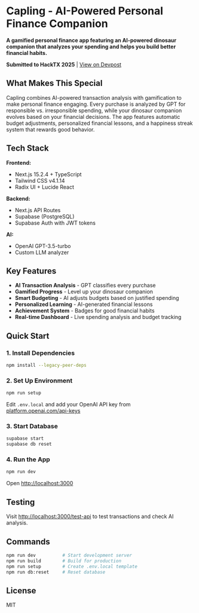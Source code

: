 # Capling - AI-Powered Personal Finance Companion

**A gamified personal finance app featuring an AI-powered dinosaur companion that analyzes your spending and helps you build better financial habits.**

**Submitted to HackTX 2025** | [View on Devpost](https://devpost.com/software/capling)

## What Makes This Special

Capling combines AI-powered transaction analysis with gamification to make personal finance engaging. Every purchase is analyzed by GPT for responsible vs. irresponsible spending, while your dinosaur companion evolves based on your financial decisions. The app features automatic budget adjustments, personalized financial lessons, and a happiness streak system that rewards good behavior.

## Tech Stack

**Frontend:**
- Next.js 15.2.4 + TypeScript
- Tailwind CSS v4.1.14
- Radix UI + Lucide React

**Backend:**
- Next.js API Routes
- Supabase (PostgreSQL)
- Supabase Auth with JWT tokens

**AI:**
- OpenAI GPT-3.5-turbo
- Custom LLM analyzer

## Key Features

- **AI Transaction Analysis** - GPT classifies every purchase
- **Gamified Progress** - Level up your dinosaur companion
- **Smart Budgeting** - AI adjusts budgets based on justified spending
- **Personalized Learning** - AI-generated financial lessons
- **Achievement System** - Badges for good financial habits
- **Real-time Dashboard** - Live spending analysis and budget tracking

## Quick Start

### 1. Install Dependencies

```bash
npm install --legacy-peer-deps
```

### 2. Set Up Environment

```bash
npm run setup
```

Edit `.env.local` and add your OpenAI API key from [platform.openai.com/api-keys](https://platform.openai.com/api-keys)

### 3. Start Database

```bash
supabase start
supabase db reset
```

### 4. Run the App

```bash
npm run dev
```

Open [http://localhost:3000](http://localhost:3000)

## Testing

Visit [http://localhost:3000/test-api](http://localhost:3000/test-api) to test transactions and check AI analysis.

## Commands

```bash
npm run dev          # Start development server
npm run build        # Build for production
npm run setup        # Create .env.local template
npm run db:reset     # Reset database
```

## License

MIT

